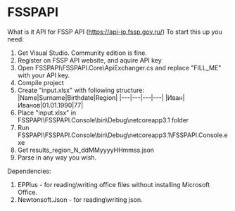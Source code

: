# FSSPAPI

What is it
API for FSSP API (https://api-ip.fssp.gov.ru/)
To start this up you need:
1. Get Visual Studio. Community edition is fine.
2. Register on FSSP API website, and aquire API key
3. Open FSSPAPI\FSSPAPI.Core\ApiExchanger.cs and replace "FILL_ME" with your API key.
4. Compile project
5. Create "input.xlsx" with following structure:
   |Name|Surname|Birthdate|Region|
   |---|---|---|---|
   |Иван|Иванов|01.01.1990|77|
6. Place "input.xlsx" in FSSPAPI\FSSPAPI.Console\bin\Debug\netcoreapp3.1 folder
7. Run FSSPAPI\FSSPAPI.Console\bin\Debug\netcoreapp3.1\FSSPAPI.Console.exe
8. Get results_region_N_ddMMyyyyHHmmss.json
9. Parse in any way you wish.

Dependencies:
1. EPPlus - for reading\writing office files without installing Microsoft Office.
2. Newtonsoft.Json - for reading\writing json.